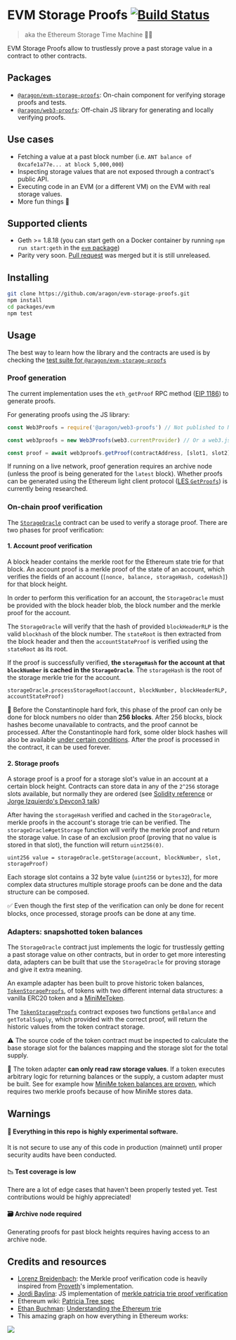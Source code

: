 # EVM Storage Proofs [![Build Status](https://travis-ci.org/aragon/evm-storage-proofs.svg?branch=master)](https://travis-ci.org/aragon/evm-storage-proofs)
> aka the Ethereum Storage Time Machine 🧙‍♂️

EVM Storage Proofs allow to trustlessly prove a past storage value in a contract to other contracts.

## Packages
- [`@aragon/evm-storage-proofs`](./packages/evm): On-chain component for verifying storage proofs and tests.
- [`@aragon/web3-proofs`](./packages/web3-proofs): Off-chain JS library for generating and locally verifying proofs.

## Use cases
- Fetching a value at a past block number (i.e. `ANT balance of 0xcafe1a77e... at block 5,000,000`)
- Inspecting storage values that are not exposed through a contract's public API.
- Executing code in an EVM (or a different VM) on the EVM with real storage values.
- More fun things 🎉

## Supported clients
- Geth >= 1.8.18 (you can start geth on a Docker container by running `npm run start:geth` in the [`evm` package](./packages/evm))
- Parity very soon. [Pull request](https://github.com/paritytech/parity-ethereum/pull/9001) was merged but it is still unreleased.

## Installing
```.sh
git clone https://github.com/aragon/evm-storage-proofs.git
npm install
cd packages/evm
npm test
```

## Usage

The best way to learn how the library and the contracts are used is by checking the [test suite for `@aragon/evm-storage-proofs`](./packages/evm/test)

### Proof generation

The current implementation uses the `eth_getProof` RPC method ([EIP 1186](https://github.com/ethereum/EIPs/issues/1186)) to generate proofs.

For generating proofs using the JS library:

```.js
const Web3Proofs = require('@aragon/web3-proofs') // Not published to NPM yet, requires a local 'npm link'

const web3proofs = new Web3Proofs(web3.currentProvider) // Or a web3.js 1.0 compatible provider

const proof = await web3proofs.getProof(contractAddress, [slot1, slot2], blockNumber)
```

If running on a live network, proof generation requires an archive node (unless the proof is being generated for the `latest` block). Whether proofs can be generated using the Ethereum light client protocol ([LES `GetProofs`](https://wiki.parity.io/Light-Ethereum-Subprotocol-(LES)#on-demand-data-retrieval)) is currently being researched.

### On-chain proof verification

The [`StorageOracle`](./packages/evm/contracts/StorageOracle.sol) contract can be used to verify a storage proof. There are two phases for proof verification:

#### 1. Account proof verification

A block header contains the merkle root for the Ethereum state trie for that block. An account proof is a merkle proof of the state of an account, which verifies the fields of an account (`[nonce, balance, storageHash, codeHash]`) for that block height.

In order to perform this verification for an account, the `StorageOracle` must be provided with the block header blob, the block number and the merkle proof for the account.

The `StorageOracle` will verify that the hash of provided `blockHeaderRLP` is the valid `blockhash` of the block number. The `stateRoot` is then extracted from the block header and then the `accountStateProof` is verified using the `stateRoot` as its root.

If the proof is successfully verified, **the `storageHash` for the account at that `blockNumber` is cached in the `StorageOracle`**. The `storageHash` is the root of the storage merkle trie for the account.

```solidity
storageOracle.processStorageRoot(account, blockNumber, blockHeaderRLP, accountStateProof)
```

🚨 Before the Constantinople hard fork, this phase of the proof can only be done for block numbers no older than **256 blocks**. After 256 blocks, block hashes become unavailable to contracts, and the proof cannot be processed. After the Constantinople hard fork, some older block hashes will also be available [under certain conditions](http://swende.se/blog/Blockhash-Refactor.html). After the proof is processed in the contract, it can be used forever.

#### 2. Storage proofs

A storage proof is a proof for a storage slot's value in an account at a certain block height. Contracts can store data in any of the `2^256` storage slots available, but normally they are ordered (see [Solidity reference](https://solidity.readthedocs.io/en/v0.4.24/miscellaneous.html#layout-of-state-variables-in-storage) or [Jorge Izquierdo's Devcon3 talk](https://youtu.be/sJ7VECqHFAg?t=568))

After having the `storageHash` verified and cached in the `StorageOracle`, merkle proofs in the account's storage trie can be verified. The `storageOracle#getStorage` function will verify the merkle proof and return the storage value. In case of an exclusion proof (proving that no value is stored in that slot), the function will return `uint256(0)`.

```solidity
uint256 value = storageOracle.getStorage(account, blockNumber, slot, storageProof)
```

Each storage slot contains a 32 byte value (`uint256` or `bytes32`), for more complex data structures multiple storage proofs can be done and the data structure can be composed.

✅ Even though the first step of the verification can only be done for recent blocks, once processed, storage proofs can be done at any time.

### Adapters: snapshotted token balances

The `StorageOracle` contract just implements the logic for trustlessly getting a past storage value on other contracts, but in order to get more interesting data, adapters can be built that use the `StorageOracle` for proving storage and give it extra meaning.

An example adapter has been built to prove historic token balances, [`TokenStorageProofs`](./packages/evm/contracts/adapters/TokenStorageProofs.sol), of tokens with two different internal data structures: a vanilla ERC20 token and a [MiniMeToken](https://github.com/Giveth/minime).

The [`TokenStorageProofs`](./packages/evm/contracts/adapters/TokenStorageProofs.sol) contract exposes two functions `getBalance` and `getTotalSupply`, which provided with the correct proof, will return the historic values from the token contract storage.

⚠️ The source code of the token contract must be inspected to calculate the base storage slot for the balances mapping and the storage slot for the total supply.

🚨 The token adapter **can only read raw storage values**. If a token executes arbitrary logic for returning balances or the supply, a custom adapter must be built. See for example how [MiniMe token balances are proven](./packages/evm/contracts/adapters/TokenStorageProofs.sol), which requires two merkle proofs because of how MiniMe stores data.

## Warnings

#### 🚨 Everything in this repo is highly experimental software.
It is not secure to use any of this code in production (mainnet) until proper security audits have been conducted.

#### 📉 Test coverage is low
There are a lot of edge cases that haven't been properly tested yet. Test contributions would be highly appreciated!

#### 🗃 Archive node required
Generating proofs for past block heights requires having access to an archive node. 

## Credits and resources
- [Lorenz Breidenbach](https://github.com/lorenzb): the Merkle proof verification code is heavily inspired from [Proveth](https://github.com/lorenzb/proveth)'s implementation.
- [Jordi Baylina](https://github.com/jbaylina): JS implementation of [merkle patricia trie proof verification](https://github.com/ethereumjs/merkle-patricia-tree/blob/master/src/proof.js)
- Ethereum wiki: [Patricia Tree spec](https://github.com/ethereum/wiki/wiki/Patricia-Tree)
- [Ethan Buchman](https://twitter.com/buchmanster): [Understanding the Ethereum trie](https://easythereentropy.wordpress.com/2014/06/04/understanding-the-ethereum-trie/)
- This amazing graph on how everything in Ethereum works:

![](https://i.stack.imgur.com/afWDt.jpg)
